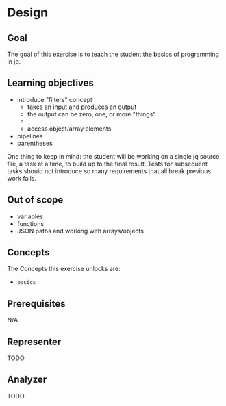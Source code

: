 # Design

## Goal

The goal of this exercise is to teach the student the basics of programming in jq.

## Learning objectives

- introduce "filters" concept
  - takes an input and produces an output
  - the output can be zero, one, or more "things"
  - `.`
  - access object/array elements
- pipelines
- parentheses

One thing to keep in mind:
the student will be working on a single jq source file, a task at a time, to build up to the final result.
Tests for subsequent tasks should not introduce so many requirements that all break previous work fails.

## Out of scope

- variables
- functions
- JSON paths and working with arrays/objects

## Concepts

The Concepts this exercise unlocks are:

- `basics`

## Prerequisites

N/A

## Representer

TODO

## Analyzer

TODO
